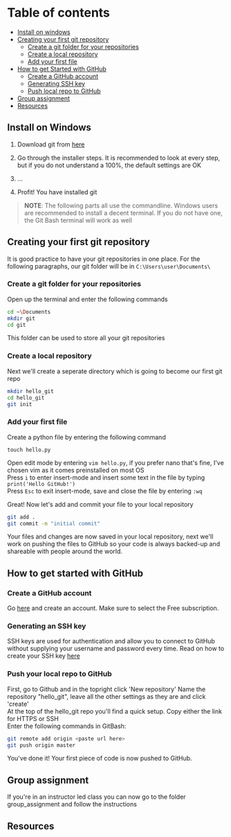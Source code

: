 # Table of contents
- [Install on windows](#install-on-windows)
- [Creating your first git repository](#creating-your-first-git-repository)
  - [Create a git folder for your repositories](#create-a-git-folder-for-your-repositories)
  - [Create a local repository](#create-a-local-repository)
  - [Add your first file](#add-your-first-file)
- [How to get Started with GitHub](#how-to-get-started-with-github)
  - [Create a GitHub account](#create-a-github-acccount)
  - [Generating SSH key](#generating-an-ssh-key)
  - [Push local repo to GitHub](#pushing-local-repo)
- [Group assignment](#group-assignment)
- [Resources](#resources)

## Install on Windows
1) Download git from [here](https://git-scm.com/downloads)
2) Go through the installer steps. It is recommended to look at every step, but if you do not understand a 100%, the default settings are OK

3) ...
4) Profit! You have installed git

> __NOTE__: The following parts all use the commandline. Windows users are recommended to install a decent terminal. If you do not have one, the Git Bash terminal will work as well 

## Creating your first git repository
It is good practice to have your git repositories in one place.
For the following paragraphs, our git folder will be in `C:\Users\user\Documents\`

### Create a git folder for your repositories
Open up the terminal and enter the following commands

```bash
cd ~\Documents
mkdir git
cd git
```
This folder can be used to store all your git repositories

### Create a local repository
Next we'll create a seperate directory which is going to become our first git repo

```bash
mkdir hello_git
cd hello_git
git init
```

### Add your first file
Create a python file by entering the following command

```touch hello.py```

Open edit mode by entering ```vim hello.py```, if you prefer nano that's fine, I've chosen vim as it comes preinstalled on most OS   
Press ```i``` to enter insert-mode and insert some text in the file by typing ```print('Hello GitHub!')```  
Press ```Esc``` to exit insert-mode, save and close the file by entering ```:wq```


Great! Now let's add and commit your file to your local repository

```bash
git add .
git commit -m "initial commit"
```

Your files and changes are now saved in your local repository, next we'll 
work on pushing the files to GitHub so your code is always backed-up and 
shareable with people around the world.

## How to get started with GitHub

### Create a GitHub account
Go [here](https://github.com/join) and create an account. Make sure to select the Free subscription.

### Generating an SSH key
SSH keys are used for authentication and allow you to connect to GitHub without supplying your username and password every time.
Read on how to create your SSH key [here](https://help.github.com/en/enterprise/2.15/user/articles/generating-a-new-ssh-key-and-adding-it-to-the-ssh-agent)

### Push your local repo to GitHub
First, go to Github and in the topright click 'New repository'
Name the repository "hello_git", leave all the other settings as they are and click 'create'  
At the top of the hello_git repo you'll find a quick setup. Copy either the link for HTTPS or SSH  
Enter the following commands in GitBash:

```bash
git remote add origin <paste url here>
git push origin master
```

You've done it! Your first piece of code is now pushed to GitHub.

## Group assignment
If you're in an instructor led class you can now go to the folder group_assignment and follow the instructions

## Resources
